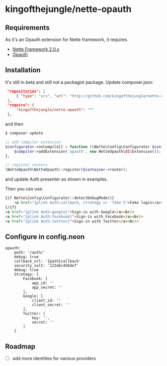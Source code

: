 kingofthejungle/nette-opauth
============================

Requirements
------------

As it's an Opauth extension for Nette framework, it requires

- [Nette Framework 2.0.x](https://github.com/nette/nette)
- [Opauth](https://github.com/opauth/opauth)

Installation
------------

It's still in beta and still not a packagist package. Update composer.json:
```json
 "repositories": [
     { "type": "vcs", "url": "http://github.com/kingofthejungle/nette-opauth" }
 ],
 "require": {
     "kingofthejungle/nette-opauth": "*"
 },
```
and then

```sh
$ composer update
```

```php
// add compiler extension
$configurator->onCompile[] = function (\Nette\Config\Configurator $config, \Nette\Config\Compiler $compiler) {
	$compiler->addExtension('opauth', new NetteOpauth\DI\Extension());
};

// register routers
\NetteOpauth\NetteOpauth::register($container->router);
```
and update Auth presenter as shown in examples.

Then you can use:
```html
{if Nette\Config\Configurator::detectDebugMode()}
	<a href="{plink Auth:callback, strategy => 'fake'}">Fake login</a><br/>
{/if}
<a href="{plink Auth:google}">Sign-in with Google</a><br/>
<a href="{plink Auth:facebook}">Sign-in with Facebook</a><br/>
<a href="{plink Auth:twitter}">Sign-in with Twitter</a><br/>
```

Configure in config.neon
------------
```
opauth:
	path: '/auth/'
	debug: true
	callback_url: '{path}callback'
	security_salt: '123abc456def'
	debug: true
	Strategy: [
		Facebook: [
			app_id: ''
			app_secret: ''
		],
		Google: [
			client_id: ''
			client_secret: ''
		],
		Twitter: [
			key: '',
			secret: ''
		]
	]
```

Roadmap
-------
- [ ] add more identities for various providers

